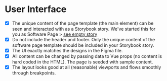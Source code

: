 # User Interface

- [x] The unique content of the page template (the main element) can be seen and interacted with as a Storybook story. We've started this for you as Software Page > [see empty story](https://nostalgic-colden-eec37e.netlify.app/?path=/story/base-input-button--button)
- [x] Do not include the header and footer. Only the unique content of the software page template should be included in your Storybook story.
- [x] The UI exactly matches the designs in the Figma file.
- [x] All content can be changed by passing data to Vue props (no content is hard coded in the HTML). The page is seeded with sample content.
- [x] The layout looks good at all (reasonable) viewports and flows smoothly through breakpoints.

